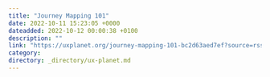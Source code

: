 ```yaml
---
title: "Journey Mapping 101"
date: 2022-10-11 15:23:05 +0000
dateadded: 2022-10-12 00:00:38 +0100
description: ""
link: "https://uxplanet.org/journey-mapping-101-bc2d63aed7ef?source=rss----819cc2aaeee0---4"
category:
directory: _directory/ux-planet.md
---
```

